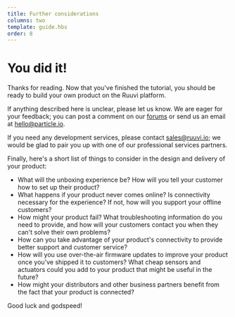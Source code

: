 ```yaml
---
title: Further considerations
columns: two
template: guide.hbs
order: 8
---
```


You did it!
===

Thanks for reading. Now that you've finished the tutorial, you should be ready to build your own product on the Ruuvi platform.

If anything described here is unclear, please let us know. We are eager for your feedback; you can post a comment on our [forums](https://community.ruuvi.io) or send us an email at [hello@particle.io](mailto:hello@particle.io).

If you need any development services, please contact [sales@ruuvi.io](mailto:sales@particle.io); we would be glad to pair you up with one of our professional services partners.

Finally, here's a short list of things to consider in the design and delivery of your product:

- What will the unboxing experience be? How will you tell your customer how to set up their product?
- What happens if your product never comes online? Is connectivity necessary for the experience? If not, how will you support your offline customers?
- How might your product fail? What troubleshooting information do you need to provide, and how will your customers contact you when they can't solve their own problems?
- How can you take advantage of your product's connectivity to provide better support and customer service?
- How will you use over-the-air firmware updates to improve your product once you've shipped it to customers? What cheap sensors and actuators could you add to your product that might be useful in the future?
- How might your distributors and other business partners benefit from the fact that your product is connected?

Good luck and godspeed!
